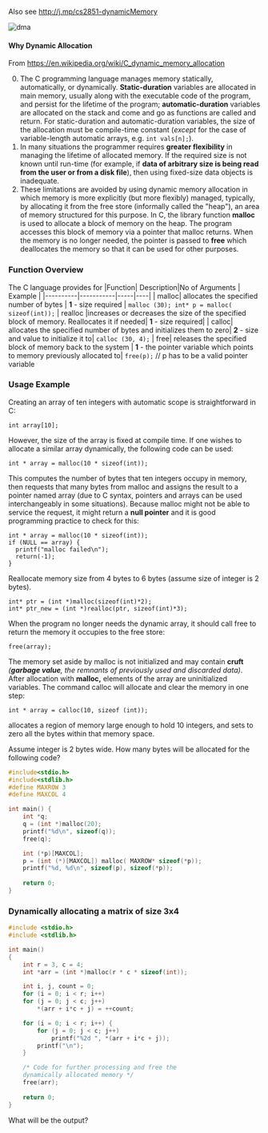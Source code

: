 
Also see http://j.mp/cs2851-dynamicMemory 

![dma](http://bit.ly/dynamicMemory)

#### Why Dynamic Allocation
From https://en.wikipedia.org/wiki/C_dynamic_memory_allocation

0. The C programming language manages memory statically, automatically, or dynamically. **Static-duration** variables are allocated in main memory, usually along with the executable code of the program, and persist for the lifetime of the program; **automatic-duration** variables are allocated on the stack and come and go as functions are called and return. For static-duration and automatic-duration variables, the size of the allocation must be compile-time constant (*except* for the case of variable-length automatic arrays, e.g. `int vals[n];`). 
1. In many situations the programmer requires **greater flexibility** in managing the lifetime of allocated memory. If the required size is not known until run-time (for example, if **data of arbitrary size is being read from the user or from a disk file**), then using fixed-size data objects is inadequate.
2. These limitations are avoided by using dynamic memory allocation in which memory is more explicitly (but more flexibly) managed, typically, by allocating it from the free store (informally called the "heap"), an area of memory structured for this purpose. In C, the library function **malloc** is used to allocate a block of memory on the heap. The program accesses this block of memory via a pointer that malloc returns. When the memory is no longer needed, the pointer is passed to **free** which deallocates the memory so that it can be used for other purposes.

### Function Overview 
The C language provides for 
|Function| Description|No of Arguments | Example |
|----------|-----------|-----|----|
| malloc| allocates the specified number of bytes | **1** - size required | `malloc (30); int* p = malloc( sizeof(int));` 
| realloc |increases or decreases the size of the specified block of memory. Reallocates it if needed| **1** - size required|
| calloc| allocates the specified number of bytes and initializes them to zero| **2** - size and value to initialize it to| `calloc (30, 4);`
| free| releases the specified block of memory back to the system | **1** - the pointer variable which points to memory previously allocated to| `free(p);` // p has to be a valid pointer variable

### Usage Example 
Creating an array of ten integers with automatic scope is straightforward in C:

    int array[10];

However, the size of the array is fixed at compile time. If one wishes to allocate a similar array dynamically, the following code can be used:

    int * array = malloc(10 * sizeof(int));

This computes the number of bytes that ten integers occupy in memory, then requests that many bytes from malloc and assigns the result to a pointer named array (due to C syntax, pointers and arrays can be used interchangeably in some situations). Because malloc might not be able to service the request, it might return a **null pointer** and it is good programming practice to check for this:

    int * array = malloc(10 * sizeof(int));
    if (NULL == array) {
      printf("malloc failed\n");
      return(-1);
    }

Reallocate memory size from 4 bytes to 6 bytes (assume size of integer is 2 bytes). 

    int* ptr = (int *)malloc(sizeof(int)*2);
    int* ptr_new = (int *)realloc(ptr, sizeof(int)*3);

When the program no longer needs the dynamic array, it should call free to return the memory it occupies to the free store:

    free(array);

The memory set aside by malloc is not initialized and may contain **cruft** _(**garbage value**, the remnants of previously used and discarded data)_. After allocation with **malloc,** elements of the array are uninitialized variables. The command calloc will allocate and clear the memory in one step:

    int * array = calloc(10, sizeof (int));

allocates a region of memory large enough to hold 10 integers, and sets to zero all the bytes within that memory space.

Assume integer is 2 bytes wide. How many bytes will be allocated for
the following code?

```c
#include<stdio.h>
#include<stdlib.h>
#define MAXROW 3
#define MAXCOL 4

int main() {
	int *q;
	q = (int *)malloc(20);
	printf("%d\n", sizeof(q));
	free(q);

	int (*p)[MAXCOL];
	p = (int (*)[MAXCOL]) malloc( MAXROW* sizeof(*p));
	printf("%d, %d\n", sizeof(p), sizeof(*p));
	
	return 0;
}

```



### Dynamically allocating a matrix of size 3x4

```c
#include <stdio.h>
#include <stdlib.h>

int main()
{
	int r = 3, c = 4;
	int *arr = (int *)malloc(r * c * sizeof(int));

	int i, j, count = 0;
	for (i = 0; i < r; i++)
	for (j = 0; j < c; j++)
		*(arr + i*c + j) = ++count;

	for (i = 0; i < r; i++) {
    	for (j = 0; j < c; j++)
    		printf("%2d ", *(arr + i*c + j));
	    printf("\n"); 
	}

    /* Code for further processing and free the 
	dynamically allocated memory */
    free(arr); 
    
    return 0;
}
```
What will be the output? 

<!--stackedit_data:
eyJoaXN0b3J5IjpbMTExMDcyNTEwMSw2MjI0ODI1OTUsLTExMj
g2MTY0NDhdfQ==
-->

